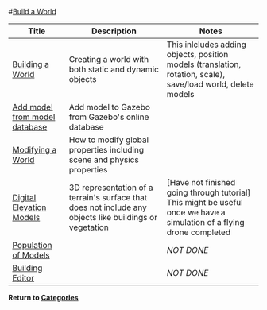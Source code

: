 #[Build a World][1]

|Title|Description|Notes|
|----|----|----|
|[Building a World][3]|Creating a world with both static and dynamic objects|This inlcludes adding objects, position models (translation, rotation, scale), save/load world, delete models|
|[Add model from model database][4]|Add model to Gazebo from Gazebo's online database||
|[Modifying a World][14]|How to modify global properties including scene and physics properties||
|[Digital Elevation Models][15]|3D representation of a terrain's surface that does not include any objects like buildings or vegetation|[Have not finished going through tutorial] This might be useful once we have a simulation of a flying drone completed|
|[Population of Models][38]||*NOT DONE*|
|[Building Editor][39]||*NOT DONE*|

**Return to [Categories][2]**

[1]: http://gazebosim.org/tutorials?cat=build_world
[2]: ../gazebo_notes.md
[3]: ../gazebo_notes/building_a_world.md
[4]: ../gazebo_notes/add_model_from_model_database.md
[14]: ../gazebo_notes/modifying-world.md
[15]: ../gazebo_notes/digital_elevation_models.md 
[38]: ../gazebo_notes/pop_models.md
[39]: ../gazebo_notes/building_editor.md
